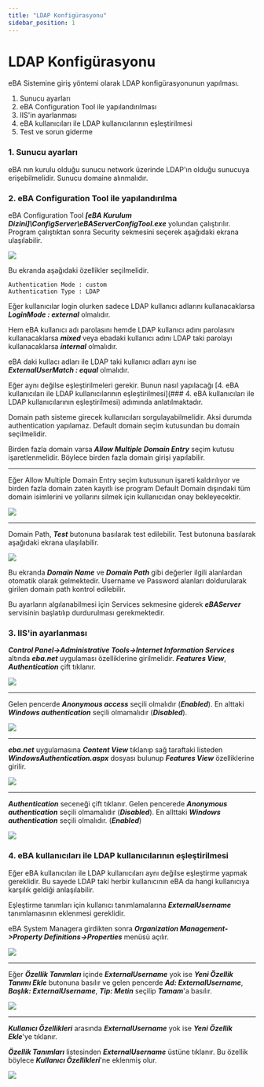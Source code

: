 ```yaml
---
title: "LDAP Konfigürasyonu"
sidebar_position: 1
---
```


# LDAP Konfigürasyonu

eBA Sistemine giriş yöntemi olarak LDAP konfigürasyonunun yapılması.

1. Sunucu ayarları
2. eBA Configuration Tool ile yapılandırılması
3. IIS'in ayarlanması
4. eBA kullanıcıları ile LDAP kullanıcılarının eşleştirilmesi
5. Test ve sorun giderme

### 1. Sunucu ayarları

eBA nın kurulu olduğu sunucu network üzerinde LDAP'ın olduğu sunucuya erişebilmelidir. Sunucu domaine alınmalıdır.

### 2. eBA Configuration Tool ile yapılandırılma

eBA Configuration Tool ***[eBA Kurulum Dizini]\ConfigServer\eBAServerConfigTool.exe*** yolundan çalıştırılır. Program çalıştıktan sonra Security sekmesini seçerek aşağıdaki ekrana ulaşılabilir.

![](https://docsbimser.blob.core.windows.net/imagecontainer/auto-upload5372db69-02ba-48ce-9205-0c24ccb24a5f)

Bu ekranda aşağıdaki özellikler seçilmelidir.

    Authentication Mode : custom
    Authentication Type : LDAP

Eğer kullanıcılar login olurken sadece LDAP kullanıcı adlarını kullanacaklarsa ***LoginMode : external*** olmalıdır.

Hem eBA kullanıcı adı parolasını hemde LDAP kullanıcı adını parolasını kullanacaklarsa ***mixed*** veya ebadaki kullanıcı adını LDAP taki parolayı kullanacaklarsa ***internal*** olmalıdır.

eBA daki kullacı adları ile LDAP taki kullanıcı adları aynı ise ***ExternalUserMatch : equal*** olmalıdır.

Eğer aynı değilse eşleştirilmeleri gerekir. Bunun nasıl yapılacağı [4. eBA kullanıcıları ile LDAP kullanıcılarının eşleştirilmesi](### 4. eBA kullanıcıları ile LDAP kullanıcılarının eşleştirilmesi) adımında anlatılmaktadır.

Domain path sisteme girecek kullanıcıları sorgulayabilmelidir. Aksi durumda authentication yapılamaz. Default domain seçim kutusundan bu domain seçilmelidir.

Birden fazla domain varsa ***Allow Multiple Domain Entry*** seçim kutusu işaretlenmelidir. Böylece birden fazla domain girişi yapılabilir.

___

Eğer Allow Multiple Domain Entry seçim kutusunun işareti kaldırılıyor ve birden fazla domain zaten kayıtlı ise program Default Domain dışındaki tüm domain isimlerini ve yollarını silmek için kullanıcıdan onay bekleyecektir.

![](https://docsbimser.blob.core.windows.net/imagecontainer/auto-upload20246e53-e829-4d9a-8c85-a6f7a4ebb631)

___

Domain Path, ***Test*** butonuna basılarak test edilebilir. Test butonuna basılarak aşağıdaki ekrana ulaşılabilir.

![](https://docsbimser.blob.core.windows.net/imagecontainer/auto-uploadea5692f0-d2c0-420d-8089-1f55627eff53)

Bu ekranda ***Domain Name*** ve ***Domain Path*** gibi değerler ilgili alanlardan otomatik olarak gelmektedir. Username ve Password alanları doldurularak girilen domain path kontrol edilebilir.

Bu ayarların algılanabilmesi için Services sekmesine giderek ***eBAServer*** servisinin başlatılıp durdurulması gerekmektedir.

### 3. IIS'in ayarlanması

***Control Panel->Administrative Tools->Internet Information Services*** altında ***eba.net*** uygulaması özelliklerine girilmelidir. ***Features View***, ***Authentication*** çift tıklanır.

![](https://docsbimser.blob.core.windows.net/imagecontainer/auto-uploadb90c4464-48be-4e4c-b23e-8ce2dd1ddd86)

___

Gelen pencerde ***Anonymous access*** seçili olmalıdır (***Enabled***). En alttaki ***Windows authentication*** seçili olmamalıdır (***Disabled***).

![](https://docsbimser.blob.core.windows.net/imagecontainer/auto-uploada7de3fe3-b2c8-46b8-9eeb-2b8441984d88)

___

***eba.net*** uygulamasına ***Content View*** tıklanıp sağ taraftaki listeden ***WindowsAuthentication.aspx*** dosyası bulunup ***Features View*** özelliklerine girilir.

![](https://docsbimser.blob.core.windows.net/imagecontainer/auto-upload927f63d4-55ac-4bd0-b5f1-b75c01edd547)

___

***Authentication*** seceneği çift tıklanır. Gelen pencerede ***Anonymous authentication*** seçili olmamalıdır (***Disabled***). En allttaki ***Windows authentication*** seçili olmalıdır. (***Enabled***)

![](https://docsbimser.blob.core.windows.net/imagecontainer/auto-upload1c93bcf2-45ca-4fb8-8a7b-fcf517f89a11)

### 4. eBA kullanıcıları ile LDAP kullanıcılarının eşleştirilmesi

Eğer eBA kullanıcıları ile LDAP kullanıcıları aynı değilse eşleştirme yapmak gereklidir. Bu sayede LDAP taki herbir kullanıcının eBA da hangi kullanıcıya karşılık geldiği anlaşılabilir.

Eşleştirme tanımları için kullanıcı tanımlamalarına ***ExternalUsername*** tanımlamasının eklenmesi gereklidir.

eBA System Managera girdikten sonra ***Organization Management->Property Definitions->Properties*** menüsü açılır.

![](https://docsbimser.blob.core.windows.net/imagecontainer/auto-uploada31df319-165b-4f99-95fe-b638c43c528e)

___

Eğer ***Özellik Tanımları*** içinde ***ExternalUsername*** yok ise ***Yeni Özellik Tanımı Ekle*** butonuna basılır ve gelen pencerde ***Ad: ExternalUsername***, ***Başlık: ExternalUsername***, ***Tip: Metin*** seçilip ***Tamam***'a basılır.

![](https://docsbimser.blob.core.windows.net/imagecontainer/auto-uploadb7924464-2892-4b4e-a116-75e932bc20de)

___

***Kullanıcı Özellikleri*** arasında ***ExternalUsername*** yok ise ***Yeni Özellik Ekle***'ye tıklanır.

***Özellik Tanımları*** listesinden ***ExternalUsername*** üstüne tıklanır. Bu özellik böylece ***Kullanıcı Özellikleri***'ne eklenmiş olur.

![](https://docsbimser.blob.core.windows.net/imagecontainer/auto-upload3c2b704d-a266-4dd8-bc9d-7acd82e4b68f)
